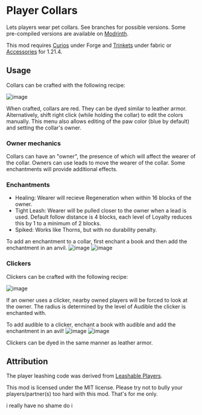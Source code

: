# Player Collars

Lets players wear pet collars. See branches for possible versions. Some pre-compiled versions are available on [Modrinth](https://modrinth.com/mod/leashable-collars).

This mod requires [Curios](https://www.curseforge.com/minecraft/mc-mods/curios) under Forge and [Trinkets](https://modrinth.com/mod/trinkets) under fabric or [Accessories](https://modrinth.com/mod/accessories) for 1.21.4.

## Usage
Collars can be crafted with the following recipe:

![image](https://github.com/user-attachments/assets/d1c56231-384e-450e-b7c2-a873d78a7cbe)


When crafted, collars are red. They can be dyed similar to leather armor. Alternatively, shift right click (while holding the collar) to edit the colors manually. This menu also allows editing of the paw color (blue by default) and setting the collar's owner.

### Owner mechanics

Collars can have an "owner", the presence of which will affect the wearer of the collar. Owners can use leads to move the wearer of the collar. Some enchantments will provide additional effects.

### Enchantments

- Healing: Wearer will recieve Regeneration when within 16 blocks of the owner.
- Tight Leash: Wearer will be pulled closer to the owner when a lead is used. Default follow distance is 4 blocks, each level of Loyalty reduces this by 1 to a minimum of 2 blocks.
- Spiked: Works like Thorns, but with no durability penalty.

To add an enchantment to a collar, first enchant a book and then add the enchantment in an anvil.
![image](https://github.com/user-attachments/assets/a6da8fa3-edae-48bb-8ad5-d5e980a86e32)
![image](https://github.com/user-attachments/assets/86a9af4f-f673-40dd-9daa-47d8bd3da25f)

### Clickers
Clickers can be crafted with the following recipe:

![image](https://github.com/user-attachments/assets/909ef7e4-bdde-483f-8718-443c7ca7bad7)


If an owner uses a clicker, nearby owned players will be forced to look at the owner. The radius is determined by the level of Audible the clicker is enchanted with.

To add audible to a clicker, enchant a book with audible and add the enchantment in an avil!
![image](https://github.com/user-attachments/assets/fa2ef542-3ba2-4bdd-8027-ea8c89d538bb)
![image](https://github.com/user-attachments/assets/5303b83d-6670-4a9f-abfe-70b6d8ab7dd4)

Clickers can be dyed in the same manner as leather armor.

## Attribution

The player leashing code was derived from [Leashable Players](https://modrinth.com/mod/leashable-players).

This mod is licensed under the MIT license. Please try not to bully your players/partner(s) too hard with this mod. That's for me only.

i really have no shame do i
